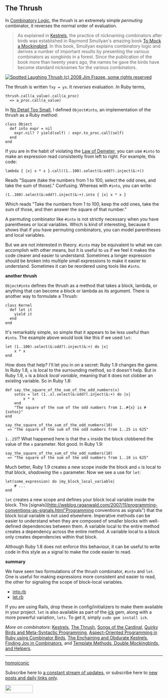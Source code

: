 The Thrush
---

In [Combinatory Logic](http://en.wikipedia.org/wiki/Combinatory_logic), the thrush is an extremely simple _permuting_ combinator, it reverses the normal order of evaluation.

> As explained in [Kestrels](http://github.com/raganwald/homoiconic/tree/master/2008-10-29/kestrel.markdown), the practice of nicknaming combinators after birds was established in Raymond Smullyan's amazing book [To Mock a Mockingbird](http://www.amazon.com/gp/product/0192801422?ie=UTF8&tag=raganwald001-20&linkCode=as2&camp=1789&creative=9325&creativeASIN=0192801422). In this book, Smullyan explains combinatory logic and derives a number of important results by presenting the various combinators as songbirds in a forest. Since the publication of the book more than twenty years ago, the names he gave the birds have become standard nicknames for the various combinators.  


[![Spotted Laughing Thrush (c) 2008 Jim Frazee, some rights reserved](http://farm4.static.flickr.com/3064/2639231972_261d092e5a.jpg)](http://flickr.com/photos/12530381@N07/2639231972/ "Spotted Laughing Thrush (c) 2008 Jim Frazee, some rights reserved")  
  

The thrush is written `Txy = yx`. It _reverses_ evaluation. In Ruby terms,

	thrush.call(a_value).call(a_proc)
	  => a_proc.call(a_value)

In [No Detail Too Small](http://weblog.raganwald.com/2008/01/no-detail-too-small.html), I defined `Object#into`, an implementation of the thrush as a Ruby method:

	class Object
	  def into expr = nil
	    expr.nil? ? yield(self) : expr.to_proc.call(self)
	  end
	end

If you are in the habit of violating the [Law of Demeter](http://en.wikipedia.org/wiki/Law_of_Demeter), you can use `#into` to make an expression read consistently from left to right. For example, this code:

	lambda { |x| x * x }.call((1..100).select(&:odd?).inject(&:+))
	
Reads "Square (take the numbers from 1 to 100, select the odd ones, and take the sum of those)." Confusing. Whereas with `#into`, you can write:

	(1..100).select(&:odd?).inject(&:+).into { |x| x * x }

Which reads "Take the numbers from 1 to 100, keep the odd ones, take the sum of those, and then answer the square of that number."

A permuting combinator like `#into` is not strictly necessary when you have parentheses or local variables. Which is kind of interesting, because it shows that if you have permuting combinators, you can model parentheses and local variables.

But we are not interested in theory. `#into` may be equivalent to what we can accomplish with other means, but it is useful to us if we feel it makes the code clearer and easier to understand. Sometimes a longer expression should be broken into multiple small expressions to make it easier to understand. Sometimes it can be reordered using tools like `#into`.

**another thrush**

`Object#into` defines the thrush as a method that takes a block, lambda, or anything that can become a block or lambda as its argument. There is another way to formulate a Thrush:

	class Kernel
	  def let it
	    yield it
	  end
	end

It's remarkably simple, so simple that it appears to be less useful than `#into`. The example above would look like this if we used `let`:

	let (1..100).select(&:odd?).inject(&:+) do |x| 
		x * x
	end

How does that help? I'll let you in on a secret: Ruby 1.9 changes the game. In Ruby 1.8, `x` is local to the surrounding method, so it doesn't help. But in Ruby 1.9, `x` is a *block local variable*, meaning that it does not clobber an existing variable. So in Ruby 1.8:

	def say_the_square_of_the_sum_of_the_odd_numbers(x)
		sotos = let (1..x).select(&:odd?).inject(&:+) do |x| 
			x * x
		end
		"The square of the sum of the odd numbers from 1..#{x} is #{sotos}"
	end
	
	say_the_square_of_the_sum_of_the_odd_numbers(10)
	 => "The square of the sum of the odd numbers from 1..25 is 625"
	
`1..25`!? What happened here is that the `x` inside the block clobbered the value of the `x` parameter. Not good. In Ruby 1.9:

	say_the_square_of_the_sum_of_the_odd_numbers(10)
	 => "The square of the sum of the odd numbers from 1..10 is 625"

Much better, Ruby 1.9 creates a new scope inside the block and `x` is local to that block, _shadowing_ the `x` parameter. Now we see a use for `let`:

	let(some_expression) do |my_block_local_variable|
		# ...
	end

`let` creates a new scope and defines your block local variable inside the block. This [signals](http://weblog.raganwald.com/2007/11/programming-conventions-as-signals.html"Programming conventions as signals") that the block local variable is not used elsewhere. Imperative methods can be easier to understand when they are composed of smaller blocks with well-defined dependencies between them. A variable local to the entire method creates a dependency across the entire method. A variable local to a block only creates dependencies within that block.

Although Ruby 1.8 does not enforce this behaviour, it can be useful to write code in this style as a signal to make the code easier to read.

**summary**

We have seen two formulations of the thrush combinator, `#into` and `let`. One is useful for making expressions more consistent and easier to read, the other for signaling the scope of block-local variables.

* [into.rb](http://github.com/raganwald/homoiconic/tree/master/2008-10-30/into.rb)
* [let.rb](http://github.com/raganwald/homoiconic/tree/master/2008-10-30/let.rb)

If you are using Rails, drop these in config/initializers to make them available in your project. `let` is also available as part of the [ick](http://ick.rubyforge.org/) gem, along with a more powerful variation, `lets`. To get it, simply `sudo gem install ick`.

_More on combinators_: [Kestrels](http://github.com/raganwald/homoiconic/tree/master/2008-10-29/kestrel.markdown), [The Thrush](http://github.com/raganwald/homoiconic/tree/master/2008-10-30/thrush.markdown), [Songs of the Cardinal](http://github.com/raganwald/homoiconic/tree/master/2008-10-31/songs_of_the_cardinal.markdown), [Quirky Birds and Meta-Syntactic Programming](http://github.com/raganwald/homoiconic/tree/master/2008-11-04/quirky_birds_and_meta_syntactic_programming.markdown), [Aspect-Oriented Programming in Ruby using Combinator Birds](http://github.com/raganwald/homoiconic/tree/master/2008-11-07/from_birds_that_compose_to_method_advice.markdown), [The Enchaining and Obdurate Kestrels](http://github.com/raganwald/homoiconic/tree/master/2008-11-12/the_obdurate_kestrel.md), [Finding Joy in Combinators](http://github.com/raganwald/homoiconic/tree/master/2008-11-16/joy.md), and [Template Methods, Double Mockingbirds, and Helpers](http://github.com/raganwald/homoiconic/tree/master/2008-11-21%2Ftemplates_double_mockingbirds_and_helpers.md).

---

[homoiconic](http://github.com/raganwald/homoiconic/tree/master "Homoiconic on GitHub")
	
Subscribe here to [a constant stream of updates](http://github.com/feeds/raganwald/commits/homoiconic/master "Recent Commits to homoiconic"), or subscribe here to [new posts and daily links only](http://feeds.feedburner.com/raganwald "raganwald's rss feed").

<a href="http://feeds.feedburner.com/raganwald"><img src="http://feeds.feedburner.com/~fc/raganwald?bg=&amp;fg=&amp;anim=" height="26" width="88" style="border:0" alt="" align="top"/></a>